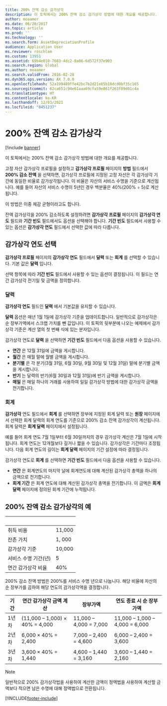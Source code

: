 ```yaml
---
title: 200% 잔액 감소 감가상각
description: 이 토픽에서는 200% 잔액 감소 감가상각 방법에 대한 개요를 제공합니다.
author: moaamer
ms.date: 06/20/2017
ms.topic: article
ms.prod: ''
ms.technology: ''
ms.search.form: AssetDepreciationProfile
audience: Application User
ms.reviewer: roschlom
ms.custom: 13951
ms.assetid: 69b4e010-7683-4dc2-8a06-6d572f37e903
ms.search.region: Global
ms.author: moaamer
ms.search.validFrom: 2016-02-28
ms.dyn365.ops.version: AX 7.0.0
ms.openlocfilehash: 52a199489ffe42bc7b2d21e85b18dcd0bf35c165
ms.sourcegitcommit: 62ca651c94e61aaa69cfa59e861f263f89d01c4a
ms.translationtype: HT
ms.contentlocale: ko-KR
ms.lasthandoff: 12/03/2021
ms.locfileid: "8451237"
---
```

# <a name="200-percent-reducing-balance-depreciation"></a>200% 잔액 감소 감가상각

[!include [banner](../includes/banner.md)]

이 토픽에서는 200% 잔액 감소 감가상각 방법에 대한 개요를 제공합니다.

고정 자산 감가상각 프로필을 설정하고 **감가상각 프로필** 페이지의 **방법** 필드에서 **200% 감소 잔액** 을 선택하면, 감가상각 프로필에 지정된 고정 자산은 각 감가상각 기간에 동일한 비율로 감가상각됩니다. 이 비율은 자산의 서비스 수명을 기준으로 계산됩니다. 예를 들어 자산의 서비스 수명이 5년인 경우 백분율은 40%(200% ÷ 5)로 계산됩니다. 

이 방법은 이중 체감 균형이라고도 합니다.

잔액 감가상각을 200% 감소하도록 설정하려면 **감가상각 프로필** 페이지의 **감가상각 연도** 필드와 **기간 빈도** 필드에서도 옵션을 선택해야 합니다. **기간 빈도** 필드에서 사용할 수 있는 옵션은 **감가상각 연도** 필드에서 선택한 값에 따라 다릅니다.

## <a name="select-a-depreciation-year"></a>감가상각 연도 선택
**감가상각 프로필** 페이지의 **감가상각 연도** 필드에서 **달력** 또는 **회계** 를 선택할 수 있습니다. 기본 값은 **달력** 입니다. 

선택 항목에 따라 **기간 빈도** 필드에서 사용할 수 있는 옵션이 결정됩니다. 이 필드는 연간 감가상각 전기일 및 금액을 정의합니다.

### <a name="calendar"></a>달력

**감가상각 연도** 필드인 **달력** 에서 기본값을 유지할 수 있습니다. 

**달력** 옵션은 매년 1월 1일에 감가상각 기준을 업데이트합니다. 일반적으로 감가상각은 순 장부가액에서 스크랩 가치를 뺀 값입니다. 이 토픽의 뒷부분에 나오는 예제에서 감가상각 기준은 계산 열의 첫 번째 식에 있는 분자입니다. 

감가상각 연도로 **달력** 을 선택하면 **기간 빈도** 필드에서 다음 옵션을 사용할 수 있습니다.

-   **연간** 은 12월 31일에 금액을 게시합니다.
-   **월간** 은 매월 말에 월별 금액을 게시합니다.
-   **분기별** 은 각 분기(3월 31일, 6월 30일, 9월 30일 및 12월 31일) 말에 분기별 금액을 게시합니다.
-   **반기** 는 달력의 반기(6월 30일과 12월 31일)에 반기 금액을 게시합니다.
-   **매일** 은 매일 하나의 거래를 사용하여 일일 감가상각 방법에 대한 감가상각 금액을 전기합니다.

### <a name="fiscal"></a>회계

**감가상각** 연도 필드에서 **회계** 를 선택하면 장부에 지정된 회계 달력 또는 **원장** 페이지에서 선택한 회계 달력의 회계 연도를 기준으로 200% 감소 잔액 감가상각이 계산됩니다. 회계 달력은 **회계 달력** 페이지에서 설정됩니다. 

예를 들어 회계 연도 7월 1일부터 6월 30일까지의 경우 감가상각 계산은 7월 1일에 시작됩니다. 회계 연도는 12개월보다 길거나 짧을 수 있습니다. 감가상각은 기간마다 조정됩니다. 다음 회계 연도의 길이는 **회계 달력** 페이지의 기간 설정에 따라 결정됩니다. 

감가상각 연도로 **회계** 를 선택하면 **기간 빈도** 필드에서 다음 옵션을 사용할 수 있습니다.

-   **연간** 은 회계연도의 마지막 날에 회계연도에 대해 계산된 감가상각 총액을 하나의 금액으로 전기합니다.
-   **회계 기간** 은 회계 연도에 대해 계산된 감가상각 총액을 전기합니다. 이 금액은 **회계 달력** 페이지에 정의된 회계 기간에 누적됩니다.

## <a name="example-of-200-reducing-balance-depreciation"></a>200% 잔액 감소 감가상각의 예

| &nbsp;                         | &nbsp; |
|--------------------------------|--------|
| 취득 비용               | 11,000 |
| 잔존 가치                  | 1, 000 |
| 감가상각 기준              | 10,000 |
| 서비스 수명 기간(년)             | 5      |
| 연간 감가상각 비율 | 40%    |

200% 감소 잔액 방법은 200%를 서비스 수명 년으로 나눕니다. 해당 비율에 자산의 순 장부가를 곱하여 해당 연도의 감가상각액을 결정합니다.

| 기간 | 연간 감가상각 금액 계산 | 장부가액             | 연도 종료 시 순 장부가액 |
|--------|-----------------------------------------------|------------------------|---------------------------------------|
| 1년 차 | (11,000 – 1,000) × 40% = 4,000                | 11,000 – 4,000 = 7,000 | 11,000 – 1,000 – 4,000 = 6,000        |
| 2년 차 | 6,000 × 40% = 2,400                           | 7,000 – 2,400 = 4,600  | 6,000 – 2,400 = 3,600                 |
| 3년 차 | 3,600 × 40% = 1,440                           | 4,600 – 1,440 = 3,160  | 3,600 – 1,440 = 2,160                 |

> [!NOTE] 
> 일반적으로 200% 감가상각법을 사용하여 계산한 금액이 정액법을 사용하여 계산할 금액보다 적으면 남은 수명에 대해 정액법으로 전환됩니다.





[!INCLUDE[footer-include](../../includes/footer-banner.md)]
